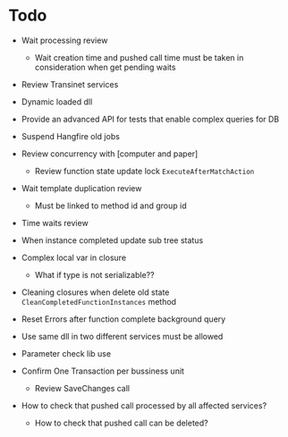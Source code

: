 ﻿# Todo
* Wait processing review
	* Wait creation time and pushed call time must be taken in consideration when get pending waits
* Review Transinet services
* Dynamic loaded dll 

* Provide an advanced API for tests that enable complex queries for DB

* Suspend Hangfire old jobs

* Review concurrency with [computer and paper]
	* Review function state update lock `ExecuteAfterMatchAction`

* Wait template duplication review
	* Must be linked to method id and group id
* Time waits review
* When instance completed update sub tree status
* Complex local var in closure
	* What if type is not serializable??

* Cleaning closures when delete old state `CleanCompletedFunctionInstances` method
* Reset Errors after function complete background query

* Use same dll in two different services must be allowed

* Parameter check lib use
* Confirm One Transaction per bussiness unit
	* Review SaveChanges call

* How to check that pushed call processed by all affected services?
	* How to check that pushed call can be deleted?